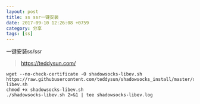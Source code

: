 ```yaml
---
layout: post
title: ss ssr一键安装
date: 2017-09-10 12:26:08 +0759
category: 分享
tags: [ss]
---
```


一键安装ss/ssr
> https://teddysun.com/

````
wget --no-check-certificate -O shadowsocks-libev.sh https://raw.githubusercontent.com/teddysun/shadowsocks_install/master/shadowsocks-libev.sh
chmod +x shadowsocks-libev.sh
./shadowsocks-libev.sh 2>&1 | tee shadowsocks-libev.log
````



